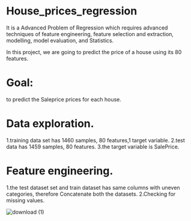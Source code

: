 
# House_prices_regression

It is a Advanced Problem of Regression which requires advanced techniques of feature engineering, 
feature selection and extraction, modelling, model evaluation, and Statistics.

In this project, we are going to predict the price of a house using its 80 features.

# Goal:
to predict the Saleprice prices for each house.

# Data exploration.
1.training data set has 1460 samples, 80 features,1 target variable.
2.test data has 1459 samples, 80 features.
3.the target variable is SalePrice.

# Feature engineering.
1.the test dataset set and train dataset has same columns with uneven categories, therefore Concatenate both the datasets.
2.Checking for missing values.

![download (1)](https://user-images.githubusercontent.com/95433685/147868315-e3ea1984-8e0e-44ef-b57d-9d1aab18f466.png)
